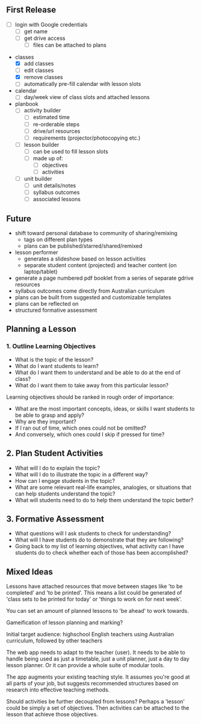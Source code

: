 ## First Release
+ [ ] login with Google credentials
  + [ ] get name
  + [ ] get drive access
    + [ ] files can be attached to plans
+ classes
  + [x] add classes
  + [ ] edit classes
  + [x] remove classes
  + [ ] automatically pre-fill calendar with lesson slots
+ calendar
  + [ ] day/week view of class slots and attached lessons
+ planbook
  + [ ] activity builder
    + [ ] estimated time
    + [ ] re-orderable steps
    + [ ] drive/url resources
    + [ ] requirements (projector/photocopying etc.)
  + [ ] lesson builder
    + [ ] can be used to fill lesson slots
    + [ ] made up of:
      + [ ] objectives
      + [ ] activities
  + [ ] unit builder
    + [ ] unit details/notes
    + [ ] syllabus outcomes
    + [ ] associated lessons

## Future
+ shift toward personal database to community of sharing/remixing
  + tags on different plan types
  + plans can be published/starred/shared/remixed
+ lesson performer
  +  generates a slideshow based on lesson activities
  +  separate student content (projected) and teacher content (on laptop/tablet)
+ generate a page numbered pdf booklet from a series of separate gdrive resources
+ syllabus outcomes come directly from Australian curriculum
+ plans can be built from suggested and customizable templates
+ plans can be reflected on
+ structured formative assessment

## Planning a Lesson
### 1. Outline Learning Objectives
- What is the topic of the lesson?
- What do I want students to learn?
- What do I want them to understand and be able to do at the end of class?
- What do I want them to take away from this particular lesson?

Learning objectives should be ranked in rough order of importance:

- What are the most important concepts, ideas, or skills I want students to be able to grasp and apply?
- Why are they important?
- If I ran out of time, which ones could not be omitted?
- And conversely, which ones could I skip if pressed for time?

## 2. Plan Student Activities
- What will I do to explain the topic?
- What will I do to illustrate the topic in a different way?
- How can I engage students in the topic?
- What are some relevant real-life examples, analogies, or situations that can help students understand the topic?
- What will students need to do to help them understand the topic better?

## 3. Formative Assessment
- What questions will I ask students to check for understanding?
- What will I have students do to demonstrate that they are following?
- Going back to my list of learning objectives, what activity can I have students do to check whether each of those has been accomplished?

## Mixed Ideas
Lessons have attached resources that move between stages like 'to be completed' and 'to be printed'. This means a list could be generated of 'class sets to be printed for today' or 'things to work on for next week'.

You can set an amount of planned lessons to 'be ahead' to work towards.

Gameification of lesson planning and marking?

Initial target audience: highschool English teachers using Australian curriculum, followed by other teachers

The web app needs to adapt to the teacher (user). It needs to be able to handle being used as just a timetable, just a unit planner, just a day to day lesson planner. Or it can provide a whole suite of modular tools.

The app augments your existing teaching style. It assumes you're good at all parts of your job, but suggests recommended structures based on research into effective teaching methods.

Should activities be further decoupled from lessons? Perhaps a 'lesson' could be simply a set of objectives. Then activities can be attached to the lesson that achieve those objectives.
